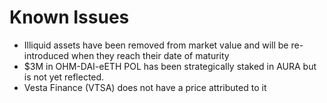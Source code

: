 # Known Issues

- Illiquid assets have been removed from market value and will be re-introduced when they reach their date of maturity
- $3M in OHM-DAI-eETH POL has been strategically staked in AURA but is not yet reflected.
- Vesta Finance (VTSA) does not have a price attributed to it

